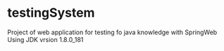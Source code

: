 # testingSystem
Project of web application for testing fo java knowledge with SpringWeb
Using JDK vrsion 1.8.0_181
